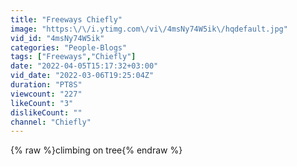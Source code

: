 ```yaml
---
title: "Freeways Chiefly"
image: "https:\/\/i.ytimg.com\/vi\/4msNy74W5ik\/hqdefault.jpg"
vid_id: "4msNy74W5ik"
categories: "People-Blogs"
tags: ["Freeways","Chiefly"]
date: "2022-04-05T15:17:32+03:00"
vid_date: "2022-03-06T19:25:04Z"
duration: "PT8S"
viewcount: "227"
likeCount: "3"
dislikeCount: ""
channel: "Chiefly"
---
```

{% raw %}climbing on tree{% endraw %}
